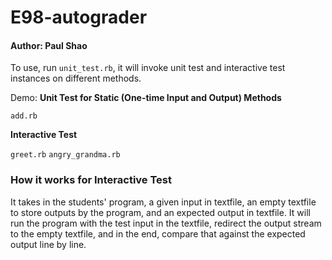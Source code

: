 # E98-autograder
#### Author: Paul Shao

To use, run `unit_test.rb`, it will invoke unit test and interactive test instances on different methods.

Demo:
**Unit Test for Static (One-time Input and Output) Methods**

`add.rb`

**Interactive Test**

`greet.rb`
`angry_grandma.rb`

### How it works for Interactive Test
It takes in the students' program, a given input in textfile, an empty textfile to store outputs by the program, and an expected
output in textfile. It will run the program with the test input in the textfile, redirect the output stream to the empty textfile,
and in the end, compare that against the expected output line by line. 
